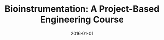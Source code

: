 ---
title: "Bioinstrumentation: A Project-Based Engineering Course"
date: 2016-01-01
authors_string: Aaron Kyle, David Jangraw, Matthew Bouchard, Matthew Downs
authors:
   - Aaron Kyle
   - David Jangraw
   - Matthew Bouchard
   - Matthew Downs
author_ids:
   - david_jangraw
journal: 'IEEE Transactions on Education'
volume: 59
issue: 
pages: 52-58
book_title: ''
publisher: ''
abstract: ''
project_id: 
paper_url: http://ieeexplore.ieee.org/document/7145486/http://xplorestaging.ieee.org/ielx7/13/7394950/7145486.pdf?arnumber=7145486
doi: 10.1109/TE.2015.2445313
data_loc: ''
code_loc: ''
file: '/assets/publications//assets/publications/'
file_name: '/assets/publications/'
type: journal_article
pub_str: ' (2016) IEEE Transactions on Education 59: 52-58'
layout: publication 
---